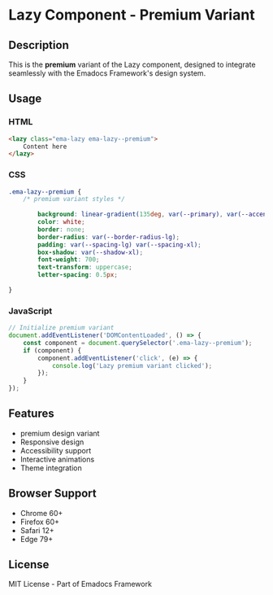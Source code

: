 # Lazy Component - Premium Variant

## Description
This is the **premium** variant of the Lazy component, designed to integrate seamlessly with the Emadocs Framework's design system.

## Usage

### HTML
```html
<lazy class="ema-lazy ema-lazy--premium">
    Content here
</lazy>
```

### CSS
```css
.ema-lazy--premium {
    /* premium variant styles */
    
        background: linear-gradient(135deg, var(--primary), var(--accent));
        color: white;
        border: none;
        border-radius: var(--border-radius-lg);
        padding: var(--spacing-lg) var(--spacing-xl);
        box-shadow: var(--shadow-xl);
        font-weight: 700;
        text-transform: uppercase;
        letter-spacing: 0.5px;
    
}
```

### JavaScript
```javascript
// Initialize premium variant
document.addEventListener('DOMContentLoaded', () => {
    const component = document.querySelector('.ema-lazy--premium');
    if (component) {
        component.addEventListener('click', (e) => {
            console.log('Lazy premium variant clicked');
        });
    }
});
```

## Features
- premium design variant
- Responsive design
- Accessibility support
- Interactive animations
- Theme integration

## Browser Support
- Chrome 60+
- Firefox 60+
- Safari 12+
- Edge 79+

## License
MIT License - Part of Emadocs Framework
